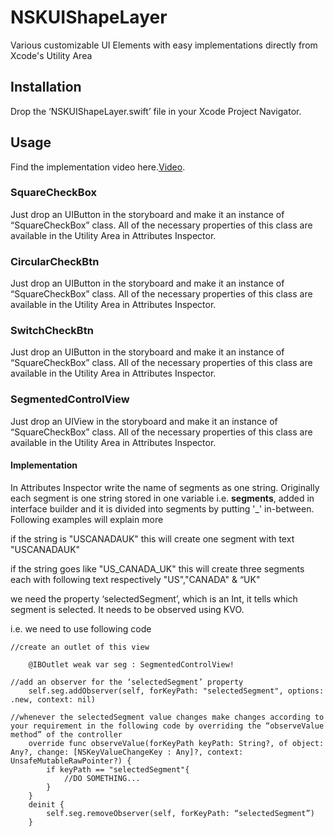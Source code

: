 # NSKUIShapeLayer
Various customizable UI Elements with easy implementations directly from Xcode's Utility Area

## Installation
Drop the ‘NSKUIShapeLayer.swift’ file in your Xcode Project Navigator.

## Usage

Find the implementation video here.[Video](https://drive.google.com/file/d/1jT5zC4CRxaXZ3xXdZP110GGZ0SuVoNMd/view?usp=sharing).

### SquareCheckBox
Just drop an UIButton in the storyboard and make it an instance of “SquareCheckBox” class.
All of the necessary properties of this class are available in the Utility Area in Attributes Inspector.



### CircularCheckBtn
Just drop an UIButton in the storyboard and make it an instance of “SquareCheckBox” class.
All of the necessary properties of this class are available in the Utility Area in Attributes Inspector.



### SwitchCheckBtn
Just drop an UIButton in the storyboard and make it an instance of “SquareCheckBox” class.
All of the necessary properties of this class are available in the Utility Area in Attributes Inspector.



### SegmentedControlView
Just drop an UIView in the storyboard and make it an instance of “SquareCheckBox” class.
All of the necessary properties of this class are available in the Utility Area in Attributes Inspector.

#### Implementation


In Attributes Inspector write the name of segments as one string.
Originally each segment is one string stored in one variable i.e. **segments**, added in interface builder and it is divided into segments by putting '_' in-between. Following examples will explain more

if the string is "USCANADAUK"
this will create one segment with text "USCANADAUK"

if the string goes like "US_CANADA_UK"
this will create three segments each with following text respectively "US","CANADA" & “UK"

we need the property ‘selectedSegment’, which is an Int, it tells which segment is selected.
It needs to be observed using KVO.

i.e. we need to use following code
```
//create an outlet of this view

	@IBOutlet weak var seg : SegmentedControlView!

//add an observer for the ‘selectedSegment’ property
	self.seg.addObserver(self, forKeyPath: "selectedSegment", options: .new, context: nil)
      
//whenever the selectedSegment value changes make changes according to your requirement in the following code by overriding the “observeValue method” of the controller
	override func observeValue(forKeyPath keyPath: String?, of object: Any?, change: [NSKeyValueChangeKey : Any]?, context: UnsafeMutableRawPointer?) {
        if keyPath == "selectedSegment"{
            //DO SOMETHING...
        }
    }
	deinit {
		self.seg.removeObserver(self, forKeyPath: “selectedSegment”)
	}
  ```
